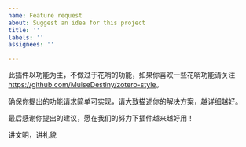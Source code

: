 ```yaml
---
name: Feature request
about: Suggest an idea for this project
title: ''
labels: ''
assignees: ''

---
```


此插件以功能为主，不做过于花哨的功能，如果你喜欢一些花哨功能请关注
<https://github.com/MuiseDestiny/zotero-style>。

确保你提出的功能请求简单可实现，请大致描述你的解决方案，越详细越好。

最后感谢你提出的建议，愿在我们的努力下插件越来越好用！

讲文明，讲礼貌
